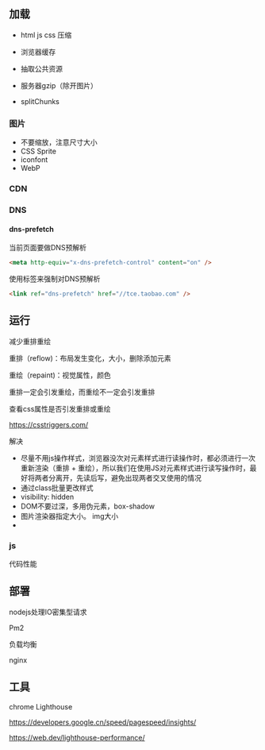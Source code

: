 ## 加载

- html js css 压缩

- 浏览器缓存

- 抽取公共资源

- 服务器gzip（除开图片）

- splitChunks

### 图片

- 不要缩放，注意尺寸大小
- CSS Sprite
- iconfont
- WebP

### CDN

### DNS

#### dns-prefetch

当前页面要做DNS预解析

```html
<meta http-equiv="x-dns-prefetch-control" content="on" />
```

使用<link>标签来强制对DNS预解析

```html
<link ref="dns-prefetch" href="//tce.taobao.com" />
```

## 运行

减少重排重绘

重排（reflow)：布局发生变化，大小，删除添加元素

重绘（repaint)：视觉属性，颜色

重排一定会引发重绘，而重绘不一定会引发重排

查看css属性是否引发重排或重绘

https://csstriggers.com/

解决

- 尽量不用js操作样式，浏览器没次对元素样式进行读操作时，都必须进行一次重新渲染（重排 + 重绘），所以我们在使用JS对元素样式进行读写操作时，最好将两者分离开，先读后写，避免出现两者交叉使用的情况
- 通过class批量更改样式
- visibility: hidden
- DOM不要过深，多用伪元素，box-shadow
- 图片渲染器指定大小。 img大小
- 

### js

代码性能

## 部署

nodejs处理IO密集型请求

Pm2

负载均衡

nginx

## 工具

chrome Lighthouse

https://developers.google.cn/speed/pagespeed/insights/

https://web.dev/lighthouse-performance/
